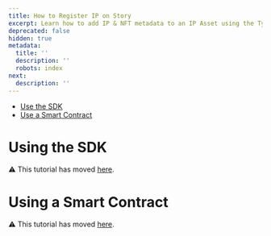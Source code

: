 ```yaml
---
title: How to Register IP on Story
excerpt: Learn how to add IP & NFT metadata to an IP Asset using the Typescript SDK.
deprecated: false
hidden: true
metadata:
  title: ''
  description: ''
  robots: index
next:
  description: ''
---
```

* [Use the SDK](https://docs.story.foundation/docs/how-to-register-ip-on-story#using-the-sdk)
* [Use a Smart Contract](https://docs.story.foundation/docs/how-to-register-ip-on-story#using-a-smart-contract)

# Using the SDK

:warning: This tutorial has moved [here](https://docs.story.foundation/docs/register-an-ip-asset).

# Using a Smart Contract

:warning: This tutorial has moved [here](https://docs.story.foundation/docs/sc-register-an-ip-asset).